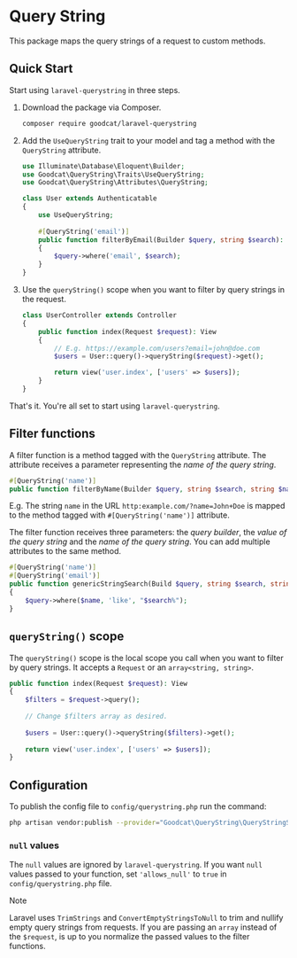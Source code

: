 # Query String

This package maps the query strings of a request to custom methods.

## Quick Start

Start using `laravel-querystring` in three steps.

1. Download the package via Composer.
   ```sh
   composer require goodcat/laravel-querystring
   ```
2. Add the `UseQueryString` trait to your model and tag a method with the `QueryString` attribute.
   ```php
   use Illuminate\Database\Eloquent\Builder;
   use Goodcat\QueryString\Traits\UseQueryString;
   use Goodcat\QueryString\Attributes\QueryString;
   
   class User extends Authenticatable
   {
       use UseQueryString;
       
       #[QueryString('email')]
       public function filterByEmail(Builder $query, string $search): void
       {
           $query->where('email', $search);
       }
   }
   ```
3. Use the `queryString()` scope when you want to filter by query strings in the request.
   ```php
   class UserController extends Controller
   {
       public function index(Request $request): View
       {
           // E.g. https://example.com/users?email=john@doe.com
           $users = User::query()->queryString($request)->get();
   
           return view('user.index', ['users' => $users]);
       }
   }
   ```

That's it. You're all set to start using `laravel-querystring`.

## Filter functions

A filter function is a method tagged with the `QueryString` attribute. The attribute receives a parameter representing the _name of the query string_.

```php
#[QueryString('name')]
public function filterByName(Builder $query, string $search, string $name): void 
```

E.g. The string `name` in the URL `http:example.com/?name=John+Doe` is mapped to the method tagged with `#[QueryString('name')]` attribute.

The filter function receives three parameters: the _query builder_, the _value of the query string_ and the _name of the query string_. You can add multiple attributes to the same method.

```php
#[QueryString('name')]
#[QueryString('email')]
public function genericStringSearch(Build $query, string $search, string $name): void
{
    $query->where($name, 'like', "$search%");
}
```

## `queryString()` scope

The `queryString()` scope is the local scope you call when you want to filter by query strings. It accepts a `Request` or an `array<string, string>`.

```php
public function index(Request $request): View
{
    $filters = $request->query();
    
    // Change $filters array as desired.
    
    $users = User::query()->queryString($filters)->get();
    
    return view('user.index', ['users' => $users]);
}
```

## Configuration

To publish the config file to `config/querystring.php` run the command:

```sh
php artisan vendor:publish --provider="Goodcat\QueryString\QueryStringServiceProvider"
```

### `null` values

The `null` values are ignored by `laravel-querystring`. If you want `null` values passed to your function, set `'allows_null'` to `true` in `config/querystring.php` file.

> [!NOTE]
> Laravel uses `TrimStrings` and `ConvertEmptyStringsToNull` to trim and nullify empty query strings from requests. If you are passing an `array` instead of the `$request`, is up to you normalize the passed values to the filter functions.
